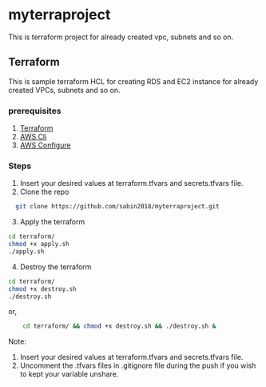# myterraproject
This is terraform project for already created vpc, subnets and so on.
## Terraform

This is sample terraform HCL for creating RDS and EC2 instance for already created VPCs, subnets and so on.

### prerequisites
1. [Terraform](https://developer.hashicorp.com/terraform/tutorials/aws-get-started/install-cli)
2. [AWS Cli](https://docs.aws.amazon.com/cli/latest/userguide/getting-started-install.html)
3. [AWS Configure](https://docs.aws.amazon.com/cli/latest/userguide/cli-chap-configure.html)



### Steps
1. Insert your desired values at terraform.tfvars and secrets.tfvars file.
2. Clone the repo
```bash
  git clone https://github.com/sabin2018/myterraproject.git
```
3. Apply the terraform
```bash
cd terraform/
chmod +x apply.sh
./apply.sh
```
4. Destroy the terraform
```bash
cd terraform/
chmod +x destroy.sh
./destroy.sh
```
or,
```bash
    cd terraform/ && chmod +x destroy.sh && ./destroy.sh &
```
Note: 
1. Insert your desired values at terraform.tfvars and secrets.tfvars file.
2.  Uncomment the .tfvars files in .gitignore file during the push if you wish to kept your variable unshare. 

